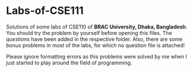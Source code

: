 # Labs-of-CSE111
Solutions of some labs of CSE110 of **BRAC University, Dhaka, Bangladesh**. You should try the problem by yourself before opening this files. The _questions_ have been added in the respective folder. Also, there are some *bonus* problems in most of the labs, for which no question file is attached!

Please ignore formatting errors as this problems were solved by me when I just started to play around the field of programming.
